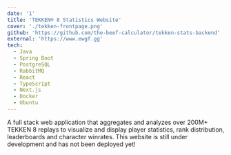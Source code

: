 ```yaml
---
date: '1'
title: 'TEKKEN® 8 Statistics Website'
cover: './tekken-frontpage.png'
github: 'https://github.com/the-beef-calculator/tekken-stats-backend'
external: 'https://www.ewgf.gg'
tech:
  - Java
  - Spring Boot
  - PostgreSQL
  - RabbitMQ
  - React
  - TypeScript
  - Next.js
  - Docker
  - Ubuntu
---
```


A full stack web application that aggregates and analyzes over 200M+ TEKKEN 8 replays to visualize and display player statistics, rank distribution, leaderboards and character winrates. This website is still under development and has not been deployed yet!
